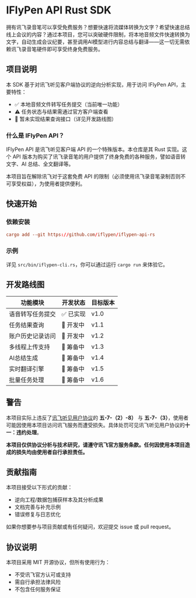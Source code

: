 # IFlyPen API Rust SDK

拥有讯飞录音笔可以享受免费服务？想要快速将流媒体转换为文字？希望快速总结线上会议的内容？通过本项目，您可以突破硬件限制，将本地音频文件快速转换为文字，自动生成会议纪要，甚至调用AI模型进行内容总结与翻译——这一切无需依赖讯飞录音笔硬件即可享受终身免费服务。

## 项目说明

本 SDK 基于对讯飞听见客户端协议的逆向分析实现，用于访问 IFlyPen API，主要特性：
- ✅ 本地音频文件转写任务提交（当前唯一功能）
- ⚠️ 任务状态与结果需通过官方客户端查看
- 🚫 暂未实现结果查询接口（详见开发路线图）

### 什么是 IFlyPen API？

IFlyPen API 是讯飞听见客户端 API 的一个特殊版本。本仓库是其 Rust 实现。这个 API 版本为购买了讯飞录音笔的用户提供了终身免费的各种服务，譬如语音转文字、AI 总结、全文翻译等。

本项目旨在解除讯飞对于这套免费 API 的限制（必须使用讯飞录音笔录制否则不可享受权益），为使用者提供便利。

## 快速开始

### 依赖安装
```toml
cargo add --git https://github.com/iflypen/iflypen-api-rs
```

### 示例

详见 `src/bin/iflypen-cli.rs`，你可以通过运行 `cargo run` 来体验它。

## 开发路线图

| 功能模块         | 开发状态 | 目标版本 |
| ---------------- | -------- | -------- |
| 语音转写任务提交 | ✅ 已实现 | v1.0     |
| 任务结果查询     | 🔧 开发中 | v1.1     |
| 账户历史记录访问 | 🔧 开发中 | v1.2     |
| 多线程上传支持   | 🚧 筹备中 | v1.3     |
| AI总结生成       | 🚧 筹备中 | v1.4     |
| 实时翻译引擎     | 🚧 筹备中 | v1.5     |
| 批量任务处理     | 🚧 筹备中 | v1.6     |

## 警告

本项目实际上违反了[讯飞听见用户协议](https://static.iflyrec.com/v1/iflyrectjpt/publicread01/privacyPolicy/tjzs/userPrivacyPolicy.html)的 **五-7-（2）-8）** 与 **五-7-（3）**，使用者可能因使用本项目访问讯飞服务而遭受损失。具体处罚可见讯飞听见用户协议的**十一：违约处理**。

**本项目仅供协议分析与技术研究，请遵守讯飞官方服务条款。任何因使用本项目造成的损失均由使用者自行承担责任。**

## 贡献指南

本项目接受以下形式的贡献：

- 逆向工程/数据包捕获样本及其分析成果
- 文档完善与补充示例
- 错误修复与日志优化

如果你想要参与项目贡献或有任何疑问，欢迎提交 issue 或 pull request。

## 协议说明

本项目采用 MIT 开源协议，但所有使用行为：

- 不受讯飞官方认可或支持
- 需自行承担法律风险
- 不包含任何服务保证
